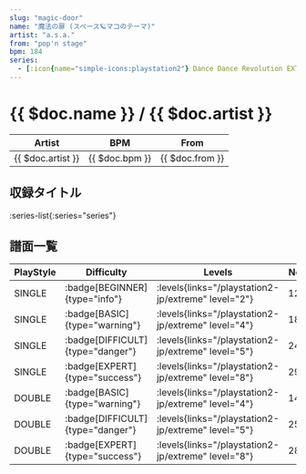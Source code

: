 ```yaml
---
slug: "magic-door"
name: "魔法の扉 (スペース🪐マコのテーマ)"
artist: "a.s.a."
from: "pop'n stage"
bpm: 184
series:
  - [:icon{name="simple-icons:playstation2"} Dance Dance Revolution EXTREME :icon{name="flag:jp-4x3"}](/playstation2-jp/extreme)
---
```


# {{ $doc.name }} / {{ $doc.artist }}

|Artist|BPM|From|
|------|---|----|
|{{ $doc.artist }}|{{ $doc.bpm }}|{{ $doc.from }}|

## 収録タイトル

:series-list{:series="series"}

## 譜面一覧

|PlayStyle|Difficulty|Levels|Notes|Movie|
|---------|----------|------|-----|-----|
|SINGLE| :badge[BEGINNER]{type="info"}| :levels{links="/playstation2-jp/extreme" level="2"}|120/0||
|SINGLE| :badge[BASIC]{type="warning"}| :levels{links="/playstation2-jp/extreme" level="4"}|189/0||
|SINGLE| :badge[DIFFICULT]{type="danger"}| :levels{links="/playstation2-jp/extreme" level="5"}|249/0||
|SINGLE| :badge[EXPERT]{type="success"}| :levels{links="/playstation2-jp/extreme" level="8"}|296/0||
|DOUBLE| :badge[BASIC]{type="warning"}| :levels{links="/playstation2-jp/extreme" level="4"}|148/0||
|DOUBLE| :badge[DIFFICULT]{type="danger"}| :levels{links="/playstation2-jp/extreme" level="5"}|251/0||
|DOUBLE| :badge[EXPERT]{type="success"}| :levels{links="/playstation2-jp/extreme" level="8"}|284/0||
